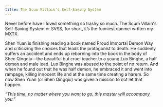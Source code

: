 ```yaml
---
title: The Scum Villain's Self-Saving System
---
```


Never before have I loved something so trashy so much.  The Scum Villain's Self-Saving System or SVSS, for short, it’s the funniest danmei written my MXTX. 

Shen Yuan is finishing reading a book named Proud Immortal Demon Way and criticizing the choices that leads the protagonist to death. He suddenly suffers an accident and ends up reborning into the book in the body  of Shen Qingqiu—the beautiful but cruel teacher to a young Luo Binghe, a half demon and male lead.  Luo Binghe was abused to the point of no return. And when he found out that he was half demon, he embraced it and went into rampage, killing innocent life and at the same time creating a harem. So now Shen Yuan (or Shen Qingqiu) was given a mission to not let that happen. 

_“This time, no matter where you want to go, this master will accompany you.”_ 


<div class="post4-img"></div>